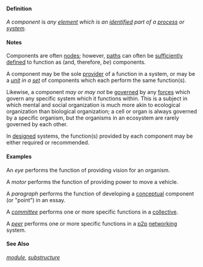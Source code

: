 #### Definition

*A component* is *any [element](https://github.com/gcassel/Modular-Organization-Terminology/blob/master/terms/element.md) which
is an [identified](https://github.com/gcassel/Modular-Organization-Terminology/blob/master/terms/identify.md) part of a [process](https://github.com/gcassel/Modular-Organization-Terminology/blob/master/terms/process.md) or [system](https://github.com/gcassel/Modular-Organization-Terminology/blob/master/terms/system.md)*.

#### Notes

Components are often [nodes](https://github.com/gcassel/Modular-Organization-Terminology/blob/master/terms/node.md); however, [paths](https://github.com/gcassel/Modular-Organization-Terminology/blob/master/terms/path.md) can often be [sufficiently](https://github.com/gcassel/Modular-Organization-Terminology/blob/master/terms/sufficient.md) [defined](https://github.com/gcassel/Modular-Organization-Terminology/blob/master/terms/define.md) to function as (and, therefore, *be*) components.

A component may be the sole [provider](https://github.com/gcassel/Modular-Organization-Terminology/blob/master/terms/provide.md) of a function in a system, or may be a *[unit](https://github.com/gcassel/Modular-Organization-Terminology/blob/master/terms/unit.md) in a [set](https://github.com/gcassel/Modular-Organization-Terminology/blob/master/terms/set.md)* of components which each perform the same function(s).

Likewise, a component *may or may not* be [governed](https://github.com/gcassel/Modular-Organization-Terminology/blob/master/terms/govern.md) by any [forces](https://github.com/gcassel/Modular-Organization-Terminology/blob/master/terms/force.md) which govern any specific system which it functions within. This is a subject in which mental and social organization is much more akin to ecological organization than biological organization; a cell or organ is always governed by a specific organism, but the organisms in an ecosystem are rarely governed by each other.

In [designed](https://github.com/gcassel/Modular-Organization-Terminology/blob/master/terms/design.md) systems, the function(s) provided by each component may be either required or recommended.

#### Examples

An *eye* performs the function of providing vision for an organism.

A *motor* performs the function of providing power to move a vehicle.

A *paragraph* performs the function of developing a [conceptual](https://github.com/gcassel/Modular-Organization-Terminology/blob/master/terms/concept.md) component (or "point") in an essay.

A *[committee](https://github.com/gcassel/Modular-Organization-Terminology/blob/master/terms/committee.md)* performs one or more specific functions in a [collective](https://github.com/gcassel/Modular-Organization-Terminology/blob/master/terms/collective.md).

A *[peer](https://github.com/gcassel/Modular-Organization-Terminology/blob/master/terms/peer.md)* performs one or more specific functions in a [p2p](https://github.com/gcassel/Modular-Organization-Terminology/blob/master/terms/p2p.md) [networking](https://github.com/gcassel/Modular-Organization-Terminology/blob/master/terms/network.md) system.

#### See Also 

*[module](https://github.com/gcassel/Modular-Organization-Terminology/blob/master/terms/module.md)*, *[substructure](https://github.com/gcassel/Modular-Organization-Terminology/blob/master/terms/substructure.md)*

